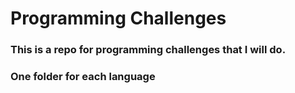 # Programming Challenges
### This is a repo for programming challenges that I will do. 
### One folder for each language
